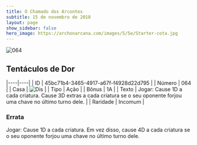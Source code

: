 ```yaml
---
title: O Chamado dos Arcontes
subtitle: 15 de novembro de 2018
layout: page
show_sidebar: false
hero_image: https://archonarcana.com/images/5/5e/Starter-cota.jpg
---
```


![064](https://cdn.keyforgegame.com/media/card_front/pt/341_064_WCMG558RP6QV_pt.png)

## Tentáculos de Dor

|----|----|
| ID | 45bc71b4-3465-4917-a67f-f4928d22d795 |
| Número | 064 |
| Casa | ![Dis](https://archonarcana.com/images/thumb/e/e8/Dis.png/22px-Dis.png "Dis") |
| Tipo | Ação |
| Bônus | 1A |
| Texto | Jogar: Cause 1D a cada criatura. Cause 3D extras a cada criatura se  o seu oponente forjou uma chave  no último turno dele. |
| Raridade | Incomum |

### Errata

Jogar: Cause 1D a cada criatura. Em vez disso, cause 4D a cada criatura se o seu oponente forjou uma chave no último turno dele.
